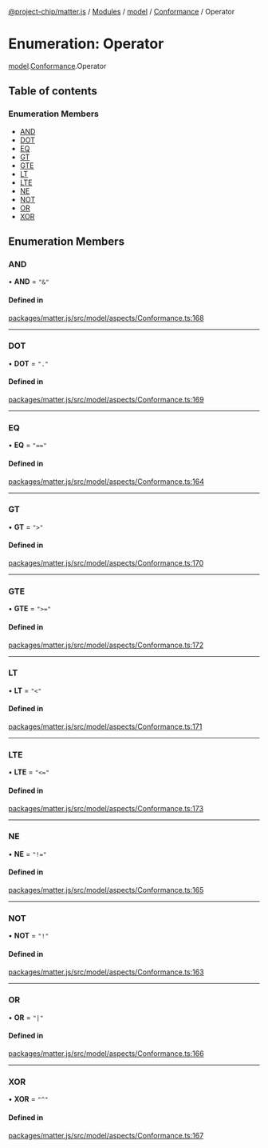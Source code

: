 [@project-chip/matter.js](../README.md) / [Modules](../modules.md) / [model](../modules/model.md) / [Conformance](../modules/model.Conformance.md) / Operator

# Enumeration: Operator

[model](../modules/model.md).[Conformance](../modules/model.Conformance.md).Operator

## Table of contents

### Enumeration Members

- [AND](model.Conformance.Operator.md#and)
- [DOT](model.Conformance.Operator.md#dot)
- [EQ](model.Conformance.Operator.md#eq)
- [GT](model.Conformance.Operator.md#gt)
- [GTE](model.Conformance.Operator.md#gte)
- [LT](model.Conformance.Operator.md#lt)
- [LTE](model.Conformance.Operator.md#lte)
- [NE](model.Conformance.Operator.md#ne)
- [NOT](model.Conformance.Operator.md#not)
- [OR](model.Conformance.Operator.md#or)
- [XOR](model.Conformance.Operator.md#xor)

## Enumeration Members

### AND

• **AND** = ``"&"``

#### Defined in

[packages/matter.js/src/model/aspects/Conformance.ts:168](https://github.com/project-chip/matter.js/blob/be83914/packages/matter.js/src/model/aspects/Conformance.ts#L168)

___

### DOT

• **DOT** = ``"."``

#### Defined in

[packages/matter.js/src/model/aspects/Conformance.ts:169](https://github.com/project-chip/matter.js/blob/be83914/packages/matter.js/src/model/aspects/Conformance.ts#L169)

___

### EQ

• **EQ** = ``"=="``

#### Defined in

[packages/matter.js/src/model/aspects/Conformance.ts:164](https://github.com/project-chip/matter.js/blob/be83914/packages/matter.js/src/model/aspects/Conformance.ts#L164)

___

### GT

• **GT** = ``">"``

#### Defined in

[packages/matter.js/src/model/aspects/Conformance.ts:170](https://github.com/project-chip/matter.js/blob/be83914/packages/matter.js/src/model/aspects/Conformance.ts#L170)

___

### GTE

• **GTE** = ``">="``

#### Defined in

[packages/matter.js/src/model/aspects/Conformance.ts:172](https://github.com/project-chip/matter.js/blob/be83914/packages/matter.js/src/model/aspects/Conformance.ts#L172)

___

### LT

• **LT** = ``"<"``

#### Defined in

[packages/matter.js/src/model/aspects/Conformance.ts:171](https://github.com/project-chip/matter.js/blob/be83914/packages/matter.js/src/model/aspects/Conformance.ts#L171)

___

### LTE

• **LTE** = ``"<="``

#### Defined in

[packages/matter.js/src/model/aspects/Conformance.ts:173](https://github.com/project-chip/matter.js/blob/be83914/packages/matter.js/src/model/aspects/Conformance.ts#L173)

___

### NE

• **NE** = ``"!="``

#### Defined in

[packages/matter.js/src/model/aspects/Conformance.ts:165](https://github.com/project-chip/matter.js/blob/be83914/packages/matter.js/src/model/aspects/Conformance.ts#L165)

___

### NOT

• **NOT** = ``"!"``

#### Defined in

[packages/matter.js/src/model/aspects/Conformance.ts:163](https://github.com/project-chip/matter.js/blob/be83914/packages/matter.js/src/model/aspects/Conformance.ts#L163)

___

### OR

• **OR** = ``"|"``

#### Defined in

[packages/matter.js/src/model/aspects/Conformance.ts:166](https://github.com/project-chip/matter.js/blob/be83914/packages/matter.js/src/model/aspects/Conformance.ts#L166)

___

### XOR

• **XOR** = ``"^"``

#### Defined in

[packages/matter.js/src/model/aspects/Conformance.ts:167](https://github.com/project-chip/matter.js/blob/be83914/packages/matter.js/src/model/aspects/Conformance.ts#L167)
